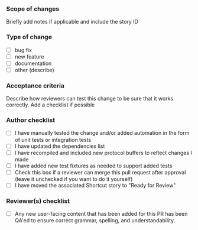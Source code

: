 ### Scope of changes

Briefly add notes if applicable and include the story ID

### Type of change

- [ ] bug fix
- [ ] new feature
- [ ] documentation
- [ ] other (describe)

### Acceptance criteria

Describe how reviewers can test this change to be sure that it works correctly. Add a checklist if possible

### Author checklist

- [ ] I have manually tested the change and/or added automation in the form of unit tests or integration tests
- [ ]  I have updated the dependencies list
- [ ]  I have recompiled and included new protocol buffers to reflect changes I made
- [ ]  I have added new test fixtures as needed to support added tests
- [ ]   Check this box if a reviewer can merge this pull request after approval (leave it unchecked if you want to do it yourself)
- [ ]  I have moved the associated Shortcut story to "Ready for Review"

### Reviewer(s) checklist

- [ ] Any new user-facing content that has been added for this PR has been QA'ed to ensure correct grammar, spelling, and understandability.

